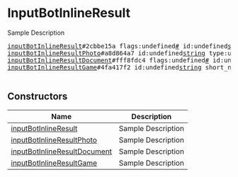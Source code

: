 # InputBotInlineResult

Sample Description

<pre>
<a href="../constructor/inputBotInlineResult">inputBotInlineResult</a>#2cbbe15a flags:undefined<a href="../type/#.md">#</a> id:undefined<a href="../type/string.md">string</a> type:undefined<a href="../type/string.md">string</a> title:flags.1?<a href="../type/string.md">string</a> description:flags.2?<a href="../type/string.md">string</a> url:flags.3?<a href="../type/string.md">string</a> thumb_url:flags.4?<a href="../type/string.md">string</a> content_url:flags.5?<a href="../type/string.md">string</a> content_type:flags.5?<a href="../type/string.md">string</a> w:flags.6?<a href="../type/int.md">int</a> h:flags.6?<a href="../type/int.md">int</a> duration:flags.7?<a href="../type/int.md">int</a> send_message:undefined<a href="../type/InputBotInlineMessage.md">InputBotInlineMessage</a> = undefined<a href="../type/InputBotInlineResult.md">InputBotInlineResult</a>;
<a href="../constructor/inputBotInlineResultPhoto">inputBotInlineResultPhoto</a>#a8d864a7 id:undefined<a href="../type/string.md">string</a> type:undefined<a href="../type/string.md">string</a> photo:undefined<a href="../type/InputPhoto.md">InputPhoto</a> send_message:undefined<a href="../type/InputBotInlineMessage.md">InputBotInlineMessage</a> = undefined<a href="../type/InputBotInlineResult.md">InputBotInlineResult</a>;
<a href="../constructor/inputBotInlineResultDocument">inputBotInlineResultDocument</a>#fff8fdc4 flags:undefined<a href="../type/#.md">#</a> id:undefined<a href="../type/string.md">string</a> type:undefined<a href="../type/string.md">string</a> title:flags.1?<a href="../type/string.md">string</a> description:flags.2?<a href="../type/string.md">string</a> document:undefined<a href="../type/InputDocument.md">InputDocument</a> send_message:undefined<a href="../type/InputBotInlineMessage.md">InputBotInlineMessage</a> = undefined<a href="../type/InputBotInlineResult.md">InputBotInlineResult</a>;
<a href="../constructor/inputBotInlineResultGame">inputBotInlineResultGame</a>#4fa417f2 id:undefined<a href="../type/string.md">string</a> short_name:undefined<a href="../type/string.md">string</a> send_message:undefined<a href="../type/InputBotInlineMessage.md">InputBotInlineMessage</a> = undefined<a href="../type/InputBotInlineResult.md">InputBotInlineResult</a>;

</pre>

## Constructors

| Name | Description |
|------|-------------|
| [inputBotInlineResult](../constructor/inputBotInlineResult.md) | Sample Description |
| [inputBotInlineResultPhoto](../constructor/inputBotInlineResultPhoto.md) | Sample Description |
| [inputBotInlineResultDocument](../constructor/inputBotInlineResultDocument.md) | Sample Description |
| [inputBotInlineResultGame](../constructor/inputBotInlineResultGame.md) | Sample Description |

